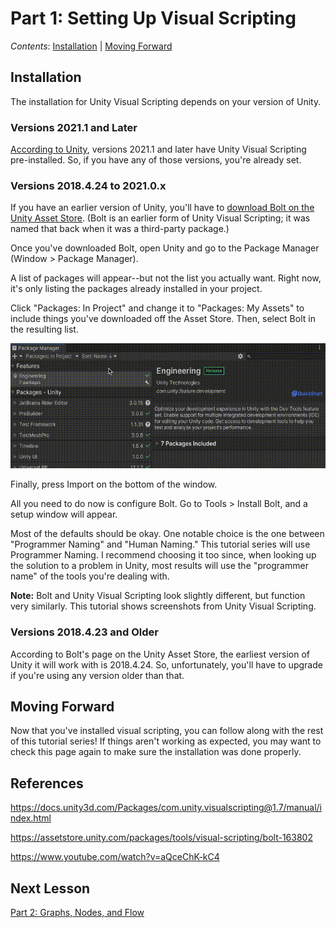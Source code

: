 # Part 1: Setting Up Visual Scripting

*Contents*: [Installation](#installation) | [Moving Forward](#moving-forward)

## Installation

The installation for Unity Visual Scripting depends on your version of Unity.

### Versions 2021.1 and Later

<a href="https://docs.unity3d.com/Packages/com.unity.visualscripting@1.7/manual/index.html">According to Unity</a>, versions 2021.1 and later have Unity Visual Scripting pre-installed. So, if you have any of those versions, you're already set.

### Versions 2018.4.24 to 2021.0.x

If you have an earlier version of Unity, you'll have to <a href="https://assetstore.unity.com/packages/tools/visual-scripting/bolt-163802"> download Bolt on the Unity Asset Store</a>. (Bolt is an earlier form of Unity Visual Scripting; it was named that back when it was a third-party package.)

Once you've downloaded Bolt, open Unity and go to the Package Manager (Window > Package Manager). 

A list of packages will appear--but not the list you actually want. Right now, it's only listing the packages already installed in your project.

Click "Packages: In Project" and change it to "Packages: My Assets" to include things you've downloaded off the Asset Store. Then, select Bolt in the resulting list.

<img alt="img1-1.png" height="200" src="../Images/1/img1.gif"/>

Finally, press Import on the bottom of the window.

All you need to do now is configure Bolt. Go to Tools > Install Bolt, and a setup window will appear. 

Most of the defaults should be okay. One notable choice is the one between "Programmer Naming" and "Human Naming." This tutorial series will use Programmer Naming. I recommend choosing it too since, when looking up the solution to a problem in Unity, most results will use the "programmer name" of the tools you're dealing with.

**Note:** Bolt and Unity Visual Scripting look slightly different, but function very similarly. This tutorial shows screenshots from Unity Visual Scripting.

### Versions 2018.4.23 and Older 
According to Bolt's page on the Unity Asset Store, the earliest version of Unity it will work with is 2018.4.24. So, unfortunately, you'll have to upgrade if you're using any version older than that.

## Moving Forward

Now that you've installed visual scripting, you can follow along with the rest of this tutorial series! If things aren't working as expected, you may want to check this page again to make sure the installation was done properly.

## References

https://docs.unity3d.com/Packages/com.unity.visualscripting@1.7/manual/index.html

https://assetstore.unity.com/packages/tools/visual-scripting/bolt-163802

https://www.youtube.com/watch?v=aQceChK-kC4

## Next Lesson

[Part 2: Graphs, Nodes, and Flow](2_GraphsNodesAndFlow.md)








